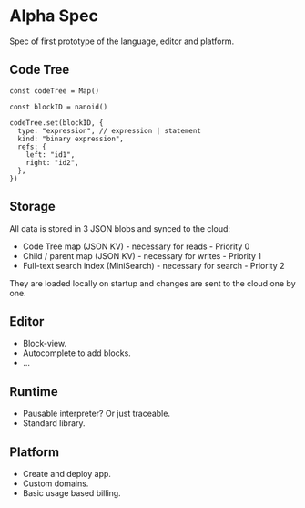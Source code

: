 # Alpha Spec

Spec of first prototype of the language, editor and platform.

## Code Tree

```tsx
const codeTree = Map()

const blockID = nanoid()

codeTree.set(blockID, {
  type: "expression", // expression | statement
  kind: "binary expression",
  refs: {
    left: "id1",
    right: "id2",
  },
})
```

## Storage

All data is stored in 3 JSON blobs and synced to the cloud:

- Code Tree map (JSON KV) - necessary for reads - Priority 0
- Child / parent map (JSON KV) - necessary for writes - Priority 1
- Full-text search index (MiniSearch) - necessary for search - Priority 2

They are loaded locally on startup and changes are sent to the cloud one by one.

## Editor

- Block-view.
- Autocomplete to add blocks.
- ...

## Runtime

- Pausable interpreter? Or just traceable.
- Standard library.

## Platform

- Create and deploy app.
- Custom domains.
- Basic usage based billing.
